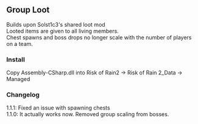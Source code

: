 ## Group Loot

Builds upon Solst1c3's shared loot mod  
Looted items are given to all living members.  
Chest spawns and boss drops no longer scale with the number of players on a team.
### Install
Copy Assembly-CSharp.dll into Risk of Rain2 -> Risk of Rain 2_Data -> Managed

### Changelog
1.1.1: Fixed an issue with spawning chests  
1.1.0: It actually works now. Removed group scaling from bosses.
